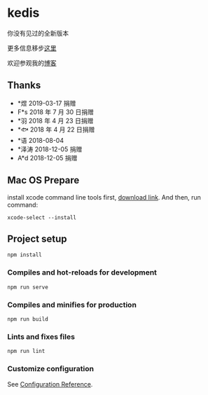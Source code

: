 # kedis

你没有见过的全新版本

更多信息移步[这里](!https://github.com/uniorder/kedis)

欢迎参观我的[博客](!http://www.kehaw.com)

## Thanks

- \*煜 2019-03-17 捐赠
- F\*s 2018 年 7 月 30 日捐赠
- \*羽 2018 年 4 月 23 日捐赠
- \*🐟 2018 年 4 月 22 日捐赠
- \*语 2018-08-04
- \*泽涛 2018-12-05 捐赠
- A\*d 2018-12-05 捐赠

## Mac OS Prepare

install xcode command line tools first, [download link](!https://developer.apple.com/download/more/).
And then, run command:

```
xcode-select --install
```

## Project setup

```
npm install
```

### Compiles and hot-reloads for development

```
npm run serve
```

### Compiles and minifies for production

```
npm run build
```

### Lints and fixes files

```
npm run lint
```

### Customize configuration

See [Configuration Reference](https://cli.vuejs.org/config/).
